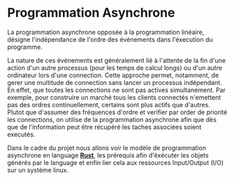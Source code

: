 # Programmation Asynchrone

La programmation asynchrone opposée à la programmation linéaire, désigne l'indépendance de l'ordre
des événements dans l'éxecution du programme.

La nature de ces événements est généralement lié à l'attente de la fin d'une action d'un autre
processus (pour les temps de calcul longs) ou d'un autre ordinateur lors d'une connection. Cette
approche permet, notamment, de gerer une multitude de connection sans lancer un processus
indépendant. En effet, que toutes les connections ne sont pas actives simultanément. Par exemple,
pour construire un marché tous les clients connectés n'emettent pas des ordres continuellement,
certains sont plus actifs que d'autres. Plutot que d'assumer des fréquences d'ordre et verifier par
order de priorité les connections, on utilise de la programmation asynchrone afin que dès que de
l'information peut être récupéré les taches associées soient executés.

Dans le cadre du projet nous allons voir le modèle de programmation asynchrone en language
[**Rust**](https://www.rust-lang.org/), les prérequis afin d'éxécuter les objets générés par le
language et enfin lier cela aux ressources Input/Output (I/O) sur un système linux.

